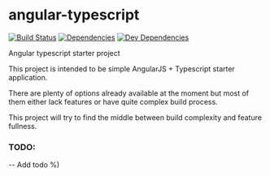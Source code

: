 # angular-typescript

[![Build Status](https://img.shields.io/travis/Igogrek/angular-typescript.svg?style=flat-square)](https://travis-ci.org/Igogrek/angular-typescript)
[![Dependencies](https://img.shields.io/david/Igogrek/angular-typescript.svg?style=flat-square)](https://david-dm.org/igogrek/angular-typescript)
[![Dev Dependencies](https://img.shields.io/david/dev/Igogrek/angular-typescript.svg?style=flat-square)](https://david-dm.org/igogrek/angular-typescript/#info=devDependencies)


Angular typescript starter project

This project is intended to be simple AngularJS + Typescript starter application.

There are plenty of options already available at the moment but most of them either lack features or have quite complex build process.

This project will try to find the middle between build complexity and feature fullness.

### TODO:
-- Add todo %)